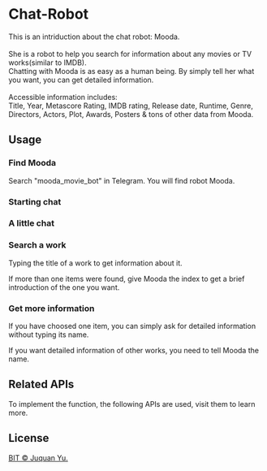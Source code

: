 # Chat-Robot

This is an intriduction about the chat robot: Mooda.<br><br>
She is a robot to help you search for information about any movies or TV works(similar to IMDB).<br>
Chatting with Mooda is as easy as a human being. By simply tell her what you want, you can get detailed information.<br><br>
Accessible information includes: <br>Title, Year, Metascore Rating, IMDB rating, Release date, Runtime, Genre, Directors, 
Actors, Plot, Awards, Posters & tons of other data from Mooda.


## Usage

### Find Mooda
Search "mooda_movie_bot" in Telegram. You will find robot Mooda.<br>


### Starting chat

### A little chat

### Search a work
Typing the title of a work to get information about it.<br>

If more than one items were found, give Mooda the index to get a brief introduction of the one you want.

### Get more information
If you have choosed one item, you can simply ask for detailed information without typing its name.

If you want detailed information of other works, you need to tell Mooda the name.

## Related APIs
To implement the function, the following APIs are used, visit them to learn more.


## License

[BIT © Juquan Yu.](../LICENSE)
